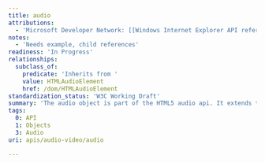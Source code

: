 ```yaml
---
title: audio
attributions:
  - 'Microsoft Developer Network: [[Windows Internet Explorer API reference](http://msdn.microsoft.com/en-us/library/ie/hh828809%28v=vs.85%29.aspx) Article]'
notes:
  - 'Needs example, child references'
readiness: 'In Progress'
relationships:
  subclass_of:
    predicate: 'Inherits from '
    value: HTMLAudioElement
    href: /dom/HTMLAudioElement
standardization_status: 'W3C Working Draft'
summary: 'The audio object is part of the HTML5 audio api. It extends the &lt;audio&gt; tag and allows users to access audio data. This enables the ability to manipulate or create new audio data.'
tags:
  0: API
  1: Objects
  3: Audio
uri: apis/audio-video/audio

---
```


